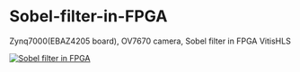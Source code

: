 # Sobel-filter-in-FPGA

Zynq7000(EBAZ4205 board), OV7670 camera, Sobel filter in FPGA VitisHLS

[![Sobel filter in FPGA](https://i9.ytimg.com/vi/I7Awfnm8Etk/mq2.jpg?sqp=CJiMpI8G&rs=AOn4CLAqNPqi4wOVr6FxTuBi929Kuk9QKg)](https://www.youtube.com/watch?v=I7Awfnm8Etk)

